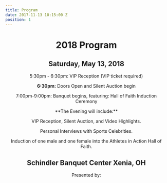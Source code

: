 ```yaml
---
title: Program
date: 2017-11-13 10:15:00 Z
position: 1
---
```


<div style="text-align: center;">

<h1>2018 Program</h1>

<h2>Saturday, May 13, 2018</h2>

<p><span style="font-style: italics">5:30pm - 6:30pm: </span>
VIP Reception (VIP ticket required)</p>

<p><b>6:30pm:</b>
Doors Open and Silent Auction begin</p>

<p>7:00pm-9:00pm:
Banquet begins, featuring:
Hall of Faith Induction Ceremony</p>

<p>**The Evening will include:**

VIP Reception, Silent Auction, and Video Highlights.

Personal Interviews with Sports Celebrities.

Induction of one male and one female into the Athletes in Action Hall of Faith.</p>

<h2>Schindler Banquet Center Xenia, OH</h2>

Presented by:
</div>